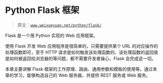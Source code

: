 # Python Flask 框架

> 原文：[`www.weixueyuan.net/python/flask/`](http://www.weixueyuan.net/python/flask/)

Flask 是一个用 Python 实现的 Web 应用框架。

使用 Flask 开发 Web 应用程序是很简单的，只需要提供某个 URL 的对应操作的处理函数即可，至于 HTTP 请求是如何触发该处理函数的、该处理函数的返回值是如何被返回给浏览器的等问题，都不需要开发者操心，Flask 会完成这一切。

本章主要讲解 Flask 框架的工作原理、路由、通用参数和模板的使用等。通过本章的学习，能够构造自己的 Web 服务器，并提供 REST 服务或 Web 服务。